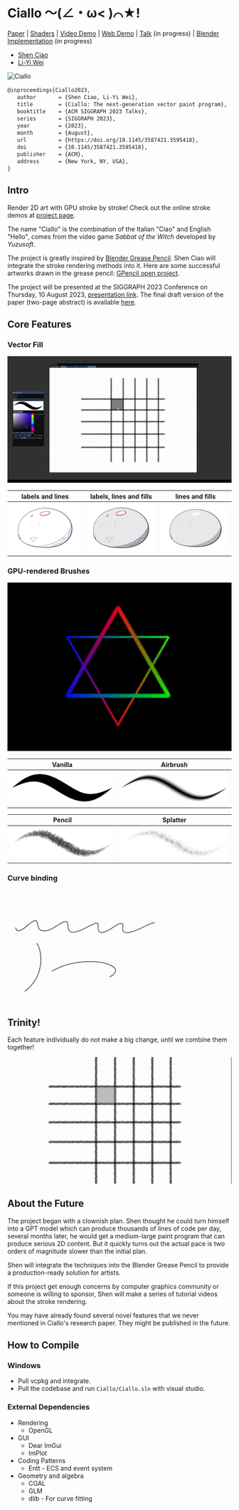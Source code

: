 # Ciallo ～(∠・ω< )⌒★!

[Paper](./pape) | [Shaders](./Ciallo/shaders) | [Video Demo](https://youtu.be/gqTrD8-nlh0) | [Web Demo](https://shenciao.github.io/Ciallo/) | [Talk](https://s2023.siggraph.org/presentation/?id=gensub_185&sess=sess176) (in progress) | [Blender Implementation](https://devtalk.blender.org/t/2023-02-06-grease-pencil-module-meeting/27526) (in progress)

- [Shen Ciao](https://www.linkedin.com/in/shenciao)
- [Li-Yi Wei](https://www.liyiwei.org/)

![Ciallo](https://github.com/ShenCiao/Ciallo/assets/24319509/455de8e7-06ac-49ca-bcd7-854b40102d2d)

    @inproceedings{Ciallo2023,
       author       = {Shen Ciao, Li-Yi Wei},
       title        = {Ciallo: The next-generation vector paint program},
       booktitle    = {ACM SIGGRAPH 2023 Talks},
       series       = {SIGGRAPH 2023},
       year         = {2023},
       month        = {August},
       url          = {https://doi.org/10.1145/3587421.3595418},
       doi          = {10.1145/3587421.3595418},
       publisher    = {ACM},
       address      = {New York, NY, USA},
    }

## Intro

Render 2D art with GPU stroke by stroke! Check out the online stroke demos at [project page](https://shenciao.github.io/Ciallo).

The name "Ciallo" is the combination of the Italian "Ciao" and English "Hello", comes from the video game *Sabbat of the Witch* developed by *Yuzusoft*.

The project is greatly inspired by [Blender Grease Pencil](https://docs.blender.org/manual/en/latest/grease_pencil/introduction.html). Shen Ciao will integrate the stroke rendering methods into it. Here are some successful artworks drawn in the grease pencil: [GPencil open project](https://cloud.blender.org/p/gallery/5b642e25bf419c1042056fc6).

The project will be presented at the SIGGRAPH 2023 Conference on Thursday, 10 August 2023, [presentation link](https://s2023.siggraph.org/presentation/?id=gensub_185&sess=sess176). The final draft version of the paper (two-page abstract) is available [here](./paper).

## Core Features

### Vector Fill

![vectorFillDemo](./articles/vector_bucket_fill_demo.gif)

labels and lines|labels, lines and fills|lines and fills
:-------------------------:|:-------------------------:|:-------------------------:
![](./articles/dango_label.png) | ![](./articles/dango_both.png) | ![](./articles/dango_final.png)

### GPU-rendered Brushes

<img src=".\articles\six.gif" alt="naiive brush engine" style="zoom:100%;" />

Vanilla|Airbrush
:-------------------------:|:-------------------------:
![](./articles/brush_vanilla.png)| ![](./articles/brush_airbrush.png)

Pencil|Splatter
:-------------------------:|:-------------------------:
![](./articles/brush_pencil.png)| ![](./articles/brush_splatter.png)

### Curve binding

![binding](./articles/binding_demo.gif)

## Trinity!

Each feature individually do not make a big change, until we combine them together!

![trinity](./articles/trinity.gif)

## About the Future

The project began with a clownish plan. Shen thought he could turn himself into a GPT model which can produce thousands of lines of code per day, several months later, he would get a medium-large paint program that can produce serious 2D content. But it quickly turns out the actual pace is two orders of magnitude slower than the initial plan.

Shen will integrate the techniques into the Blender Grease Pencil to provide a production-ready solution for artists.

If this project get enough concerns by computer graphics community or someone is willing to sponsor, Shen will make a series of tutorial videos about the stroke rendering.

You may have already found several novel features that we never mentioned in Ciallo's research paper. They might be published in the future.

## How to Compile
### Windows

- Pull vcpkg and integrate.
- Pull the codebase and run `Ciallo/Ciallo.sln` with visual studio.

### External Dependencies

- Rendering
  - OpenGL
- GUI
  - Dear ImGui
  - ImPlot
- Coding Patterns
  - Entt - ECS and event system
- Geometry and algebra
  - CGAL
  - GLM
  - dlib - For curve fitting
